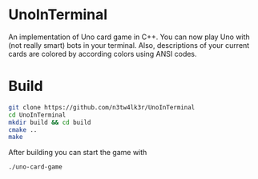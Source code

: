 # UnoInTerminal
An implementation of Uno card game in C++. You can now play Uno with (not really smart) bots in your terminal. Also, descriptions of your current cards are colored by according colors using ANSI codes.

# Build
```Bash
git clone https://github.com/n3tw4lk3r/UnoInTerminal
cd UnoInTerminal
mkdir build && cd build
cmake ..
make
```
After building you can start the game with
```Bash
./uno-card-game
```
